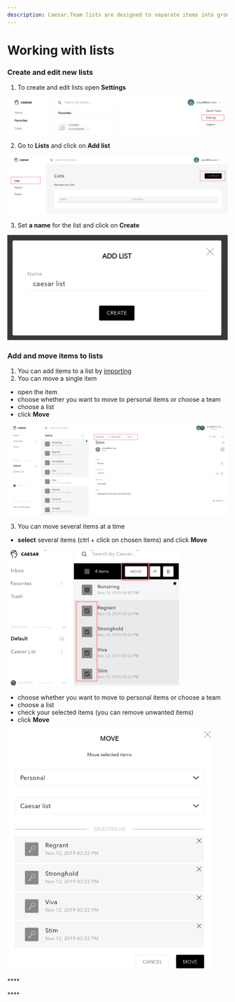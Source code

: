 ```yaml
---
description: Caesar.Team lists are designed to separate items into groups
---
```


# Working with lists

### Create and edit new lists

1. To create and edit lists open **Settings**

![](../../.gitbook/assets/settings.png)

2. Go to **Lists** and click on **Add list**

![](../../.gitbook/assets/lists-1.png)

3. Set **a name** for the list and click on **Create**

![](../../.gitbook/assets/lists-2.png)

### Add and move items to lists

1. You can add items to a list by [importing](https://github.com/caesar-team/docs/blob/master/managing_items/import-secure-items-into-caesar.team.md)
2. You can move a single item

* open the item
* choose whether you want to move to personal items or choose a team
* choose a list
* click **Move**

![](../../.gitbook/assets/move_to_list-1%20%281%29.png)

3. You can move several items at a time

* **select** several items \(ctrl + click on chosen items\) and click **Move**

![](../../.gitbook/assets/move_to_list-2.png)

* choose whether you want to move to personal items or choose a team
* choose a list
* check your selected items \(you can remove unwanted items\)
* click **Move**

![](../../.gitbook/assets/move_to_list-3.png)

\*\*\*\*

\*\*\*\*

